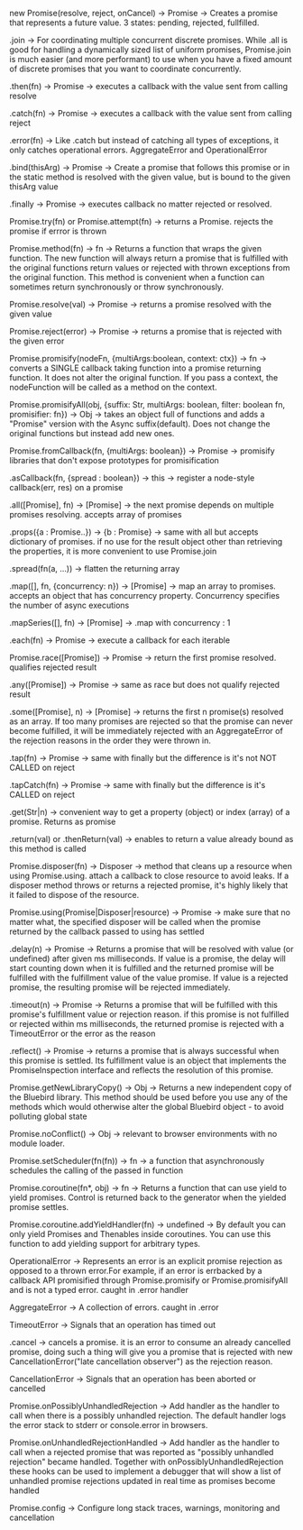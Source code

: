 new Promise(resolve, reject, onCancel) -> Promise
  -> Creates a promise that represents a future value. 3 states: pending, rejected, fullfilled.

.join
  -> For coordinating multiple concurrent discrete promises. While .all is good for handling a dynamically sized list of uniform promises, Promise.join is much easier (and more performant) to use when you have a fixed amount of discrete promises that you want to coordinate concurrently.

.then(fn) -> Promise
  -> executes a callback with the value sent from calling resolve

.catch(fn) -> Promise
  -> executes a callback with the value sent from calling reject

.error(fn)
  -> Like .catch but instead of catching all types of exceptions, it only catches operational errors. AggregateError and OperationalError

.bind(thisArg) -> Promise
  -> Create a promise that follows this promise or in the static method is resolved with the given value, but is bound to the given thisArg value

.finally -> Promise
  -> executes callback no matter rejected or resolved.

Promise.try(fn) or Promise.attempt(fn)
  -> returns a Promise. rejects the promise if errror is thrown

Promise.method(fn) -> fn
  -> Returns a function that wraps the given function. The new function will always return a promise that is fulfilled with the original functions return values or rejected with thrown exceptions from the original function. This method is convenient when a function can sometimes return synchronously or throw synchronously.

Promise.resolve(val) -> Promise
  -> returns a promise resolved with the given value

Promise.reject(error) -> Promise
  -> returns a promise that is rejected with the given error

Promise.promisify(nodeFn, {multiArgs:boolean, context: ctx}) -> fn
  -> converts a SINGLE callback taking function into a promise returning function. It does not alter the original function. If you pass a context, the nodeFunction will be called as a method on the context.

Promise.promisifyAll(obj, {suffix: Str, multiArgs: boolean, filter: boolean fn, promisifier: fn}) -> Obj
  -> takes an object full of functions and adds a "Promise" version with the Async suffix(default). Does not change the original functions but instead add new ones.

Promise.fromCallback(fn, {multiArgs: boolean}) -> Promise
  -> promisify libraries that don't expose prototypes for promisification

.asCallback(fn, {spread : boolean}) -> this
  -> register a node-style callback(err, res) on a promise

.all([Promise], fn) -> [Promise]
  -> the next promise depends on multiple promises resolving. accepts array of promises

.props({a : Promise..}) -> {b : Promise}
  -> same with all but accepts dictionary of promises. if no use for the result object other than retrieving the properties, it is more convenient to use Promise.join

.spread(fn(a, ...))
  -> flatten the returning array

.map([], fn, {concurrency: n}) -> [Promise]
  -> map an array to promises. accepts an object that has concurrency property. Concurrency specifies the number of async executions

.mapSeries([], fn) -> [Promise]
-> .map with concurrency : 1

.each(fn) -> Promise
  -> execute a callback for each iterable

Promise.race([Promise]) -> Promise
  -> return the first promise resolved. qualifies rejected result

.any([Promise]) -> Promise
  -> same as race but does not qualify rejected result

.some([Promise], n) -> [Promise]
  -> returns the first n promise(s) resolved as an array. If too many promises are rejected so that the promise can never become fulfilled, it will be immediately rejected with an AggregateError of the rejection reasons in the order they were thrown in.

.tap(fn) -> Promise
  -> same with finally but the difference is it's not NOT CALLED on reject

.tapCatch(fn) -> Promise
  -> same with finally but the difference is it's CALLED on reject

.get(Str|n)
  -> convenient way to get a property (object) or index (array) of a promise. Returns as promise

.return(val) or .thenReturn(val)
  -> enables to return a value already bound as this method is called

Promise.disposer(fn) -> Disposer
    ->  method that cleans up a resource when using Promise.using. attach a callback to close resource to avoid leaks. If a disposer method throws or returns a rejected promise, it's highly likely that it failed to dispose of the resource.

Promise.using(Promise|Disposer|resource) -> Promise
  -> make sure that no matter what, the specified disposer will be called when the promise returned by the callback passed to using has settled

.delay(n) -> Promise
  -> Returns a promise that will be resolved with value (or undefined) after given ms milliseconds. If value is a promise, the delay will start counting down when it is fulfilled and the returned promise will be fulfilled with the fulfillment value of the value promise. If value is a rejected promise, the resulting promise will be rejected immediately.

.timeout(n) -> Promise
  -> Returns a promise that will be fulfilled with this promise's fulfillment value or rejection reason.  if this promise is not fulfilled or rejected within ms milliseconds, the returned promise is rejected with a TimeoutError or the error as the reason

.reflect() -> Promise<PromiseInspection>
  ->  returns a promise that is always successful when this promise is settled. Its fulfillment value is an object that implements the PromiseInspection interface and reflects the resolution of this promise.

Promise.getNewLibraryCopy() -> Obj
  -> Returns a new independent copy of the Bluebird library. This method should be used before you use any of the methods which would otherwise alter the global Bluebird object - to avoid polluting global state

Promise.noConflict() -> Obj
  -> relevant to browser environments with no module loader.

Promise.setScheduler(fn(fn)) -> fn
  -> a function that asynchronously schedules the calling of the passed in function

Promise.coroutine(fn*, obj) -> fn
  -> Returns a function that can use yield to yield promises. Control is returned back to the generator when the yielded promise settles.

Promise.coroutine.addYieldHandler(fn) -> undefined
  -> By default you can only yield Promises and Thenables inside coroutines. You can use this function to add yielding support for arbitrary types.

OperationalError
  -> Represents an error is an explicit promise rejection as opposed to a thrown error.For example, if an error is errbacked by a callback API promisified through Promise.promisify or Promise.promisifyAll and is not a typed error. caught in .error handler

AggregateError
  -> A collection of errors. caught in .error

TimeoutError
  -> Signals that an operation has timed out

.cancel
  -> cancels a promise. it is an error to consume an already cancelled promise, doing such a thing will give you a promise that is rejected with new CancellationError("late cancellation observer") as the rejection reason.

CancellationError
  -> Signals that an operation has been aborted or cancelled

Promise.onPossiblyUnhandledRejection
  -> Add handler as the handler to call when there is a possibly unhandled rejection. The default handler logs the error stack to stderr or console.error in browsers.

Promise.onUnhandledRejectionHandled
  -> Add handler as the handler to call when a rejected promise that was reported as "possibly unhandled rejection" became handled. Together with onPossiblyUnhandledRejection these hooks can be used to implement a debugger that will show a list of unhandled promise rejections updated in real time as promises become handled

Promise.config
  -> Configure long stack traces, warnings, monitoring and cancellation
